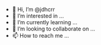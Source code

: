 - 👋 Hi, I’m @jdhcrr
- 👀 I’m interested in ...
- 🌱 I’m currently learning ...
- 💞️ I’m looking to collaborate on ...
- 📫 How to reach me ...

<!---
jdhcrr/jdhcrr is a ✨ special ✨ repository because its `README.md` (this file) appears on your GitHub profile.
You can click the Preview link to take a look at your changes.
--->

